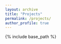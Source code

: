 ```yaml
---
layout: archive
title: "Projects"
permalink: /projects/
author_profile: true
---
```



<nbsp>

{% include base_path %}

